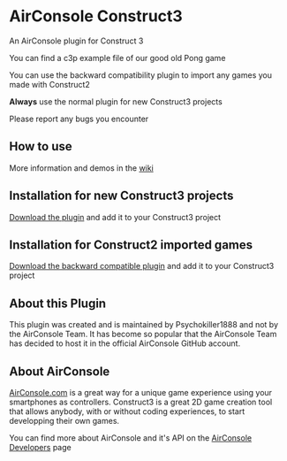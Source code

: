 # AirConsole Construct3
An AirConsole plugin for Construct 3

You can find a c3p example file of our good old Pong game

You can use the backward compatibility plugin to import any games you made with Construct2

**Always** use the normal plugin for new Construct3 projects

Please report any bugs you encounter

## How to use
More information and demos in the [wiki](https://github.com/AirConsole/airconsole-construct3/wiki)

## Installation for new Construct3 projects
[Download the plugin](plugin/airconsole.c3addon) and add it to your Construct3 project

## Installation for Construct2 imported games
[Download the backward compatible plugin](backwardCompatibility/c3airconsole-backcomp.c3addon) and add it to your Construct3 project

## About this Plugin
This plugin was created and is maintained by Psychokiller1888 and not by the AirConsole Team. It has become so popular that the AirConsole Team has decided to host it in the official AirConsole GitHub account.

## About AirConsole

[AirConsole.com](https://www.airconsole.com) is a great way for a unique game experience using your smartphones as controllers. Construct3 is a great 2D game creation tool that allows anybody, with or without coding experiences, to start developping their own games.

You can find more about AirConsole and it's API on the [AirConsole Developers](https://developers.airconsole.com/) page
